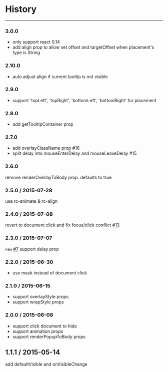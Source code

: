 # History
----

### 3.0.0

- only support react 0.14
- add align prop to allow set offset and targetOffset when placement's type is String

### 2.10.0

- auto adjust align if current tooltip is not visible

### 2.9.0

- support 'topLeft', 'topRight', 'bottomLeft', 'bottomRight' for placement

### 2.8.0

- add getTooltipContainer prop

### 2.7.0

- add overlayClassName prop #16
- split delay into mouseEnterDelay and mouseLeaveDelay #15

### 2.6.0

remove renderOverlayToBody prop. defaults to true

### 2.5.0 / 2015-07-28

use rc-animate & rc-align

### 2.4.0 / 2015-07-08

revert to document click and fix focus/click conflict [#13](https://github.com/react-component/tooltip/issues/6)

### 2.3.0 / 2015-07-07

`new` [#7](https://github.com/react-component/tooltip/issues/7) support delay prop

### 2.2.0 / 2015-06-30

- use mask instead of document click

### 2.1.0 / 2015-06-15

- support overlayStyle props
- support wrapStyle props

### 2.0.0 / 2015-06-08

- support click document to hide
- support animation props
- support renderPopupToBody props

## 1.1.1 / 2015-05-14

add defaultVisible and onVisibleChange